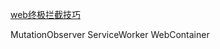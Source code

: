 [web终极拦截技巧](https://mp.weixin.qq.com/s/bAhc5Vlbmfg2sBPGLYPjsg)

MutationObserver 
ServiceWorker
WebContainer